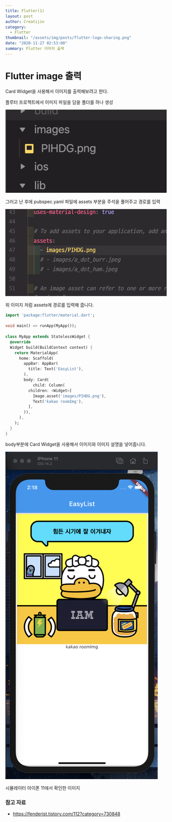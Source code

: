 ```yaml
---
title: Flutter(1)
layout: post
author: Creatijin
category:
  - Flutter
thumbnail: "/assets/img/posts/flutter-logo-sharing.png"
date: "2020-11-27 02:53:00"
summary: Flutter 이미지 출력
---
```


# Flutter image 출력

Card Widget을 사용해서 이미지를 출력해보려고 한다.

플루터 프로젝트에서 이미지 파일을 담을 폴더를 하나 생성

![flutter_img(1)](/assets/img/posts/flutter_img1.png)

그러고 난 후에 pubspec.yaml 파일에 assets 부분을 주석을 풀어주고 경로를 입력

![flutter_img(1)](/assets/img/posts/flutter_img2.png)

위 이미지 처럼 assets에 경로를 입력해 줍니다.

```dart
import 'package:flutter/material.dart';

void main() => runApp(MyApp());

class MyApp extends StatelessWidget {
  @override
  Widget build(BuildContext context) {
    return MaterialApp(
      home: Scaffold(
        appBar: AppBar(
          title: Text('EasyList'),
        ),
        body: Card(
            child: Column(
          children: <Widget>[
            Image.asset('images/PIHDG.png'),
            Text('kakao roomImg'),
          ],
        )),
      ),
    );
  }
}

```

body부분에 Card Widget을 사용해서 이미지와 이미지 설명을 넣어줍니다.

![flutter_img(1)](/assets/img/posts/flutter_img4.png)

시뮬레이터 아이폰 11에서 확인한 이미지

### 참고 자료

- https://fenderist.tistory.com/112?category=730848
